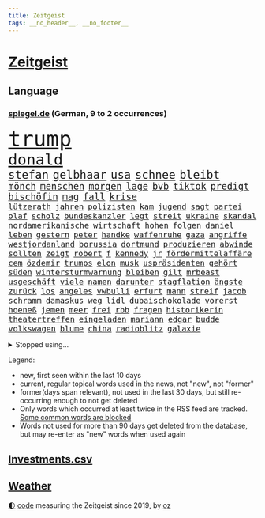 ```yaml
---
title: Zeitgeist
tags: __no_header__, __no_footer__
---
```


# [Zeitgeist](https://oliz.io/zeitgeist/)

## Language

<h3><a href="https://www.spiegel.de" target="_blank">spiegel.de</a> (German, 9 to 2 occurrences)</h3>
<p style="font-family:monospace">
<span style="font-size:32pt"><a href="news_links.html#trump" class="current">trump</a></span>
<br>
<span style="font-size:23pt"><a href="news_links.html#donald" class="current">donald</a></span>
<br>
<span style="font-size:17pt"><a href="news_links.html#stefan" class="current">stefan</a></span>
<span style="font-size:17pt"><a href="news_links.html#gelbhaar" class="current">gelbhaar</a></span>
<span style="font-size:17pt"><a href="news_links.html#usa" class="current">usa</a></span>
<span style="font-size:17pt"><a href="news_links.html#schnee" class="current">schnee</a></span>
<span style="font-size:17pt"><a href="news_links.html#bleibt" class="current">bleibt</a></span>
<br>
<span style="font-size:14pt"><a href="news_links.html#mönch" class="new">mönch</a></span>
<span style="font-size:14pt"><a href="news_links.html#menschen" class="current">menschen</a></span>
<span style="font-size:14pt"><a href="news_links.html#morgen" class="current">morgen</a></span>
<span style="font-size:14pt"><a href="news_links.html#lage" class="current">lage</a></span>
<span style="font-size:14pt"><a href="news_links.html#bvb" class="current">bvb</a></span>
<span style="font-size:14pt"><a href="news_links.html#tiktok" class="current">tiktok</a></span>
<span style="font-size:14pt"><a href="news_links.html#predigt" class="current">predigt</a></span>
<span style="font-size:14pt"><a href="news_links.html#bischöfin" class="current">bischöfin</a></span>
<span style="font-size:14pt"><a href="news_links.html#mag" class="current">mag</a></span>
<span style="font-size:14pt"><a href="news_links.html#fall" class="current">fall</a></span>
<span style="font-size:14pt"><a href="news_links.html#krise" class="current">krise</a></span>
<br>
<span style="font-size:12pt"><a href="news_links.html#lützerath" class="new">lützerath</a></span>
<span style="font-size:12pt"><a href="news_links.html#jahren" class="current">jahren</a></span>
<span style="font-size:12pt"><a href="news_links.html#polizisten" class="current">polizisten</a></span>
<span style="font-size:12pt"><a href="news_links.html#kam" class="current">kam</a></span>
<span style="font-size:12pt"><a href="news_links.html#jugend" class="current">jugend</a></span>
<span style="font-size:12pt"><a href="news_links.html#sagt" class="current">sagt</a></span>
<span style="font-size:12pt"><a href="news_links.html#partei" class="current">partei</a></span>
<span style="font-size:12pt"><a href="news_links.html#olaf" class="current">olaf</a></span>
<span style="font-size:12pt"><a href="news_links.html#scholz" class="current">scholz</a></span>
<span style="font-size:12pt"><a href="news_links.html#bundeskanzler" class="current">bundeskanzler</a></span>
<span style="font-size:12pt"><a href="news_links.html#legt" class="current">legt</a></span>
<span style="font-size:12pt"><a href="news_links.html#streit" class="current">streit</a></span>
<span style="font-size:12pt"><a href="news_links.html#ukraine" class="current">ukraine</a></span>
<span style="font-size:12pt"><a href="news_links.html#skandal" class="current">skandal</a></span>
<span style="font-size:12pt"><a href="news_links.html#nordamerikanische" class="new">nordamerikanische</a></span>
<span style="font-size:12pt"><a href="news_links.html#wirtschaft" class="current">wirtschaft</a></span>
<span style="font-size:12pt"><a href="news_links.html#hohen" class="current">hohen</a></span>
<span style="font-size:12pt"><a href="news_links.html#folgen" class="current">folgen</a></span>
<span style="font-size:12pt"><a href="news_links.html#daniel" class="current">daniel</a></span>
<span style="font-size:12pt"><a href="news_links.html#leben" class="current">leben</a></span>
<span style="font-size:12pt"><a href="news_links.html#gestern" class="current">gestern</a></span>
<span style="font-size:12pt"><a href="news_links.html#peter" class="current">peter</a></span>
<span style="font-size:12pt"><a href="news_links.html#handke" class="new">handke</a></span>
<span style="font-size:12pt"><a href="news_links.html#waffenruhe" class="current">waffenruhe</a></span>
<span style="font-size:12pt"><a href="news_links.html#gaza" class="current">gaza</a></span>
<span style="font-size:12pt"><a href="news_links.html#angriffe" class="current">angriffe</a></span>
<span style="font-size:12pt"><a href="news_links.html#westjordanland" class="current">westjordanland</a></span>
<span style="font-size:12pt"><a href="news_links.html#borussia" class="current">borussia</a></span>
<span style="font-size:12pt"><a href="news_links.html#dortmund" class="current">dortmund</a></span>
<span style="font-size:12pt"><a href="news_links.html#produzieren" class="current">produzieren</a></span>
<span style="font-size:12pt"><a href="news_links.html#abwinde" class="new">abwinde</a></span>
<span style="font-size:12pt"><a href="news_links.html#sollten" class="current">sollten</a></span>
<span style="font-size:12pt"><a href="news_links.html#zeigt" class="current">zeigt</a></span>
<span style="font-size:12pt"><a href="news_links.html#robert" class="current">robert</a></span>
<span style="font-size:12pt"><a href="news_links.html#f" class="current">f</a></span>
<span style="font-size:12pt"><a href="news_links.html#kennedy" class="current">kennedy</a></span>
<span style="font-size:12pt"><a href="news_links.html#jr" class="current">jr</a></span>
<span style="font-size:12pt"><a href="news_links.html#fördermittelaffäre" class="new">fördermittelaffäre</a></span>
<span style="font-size:12pt"><a href="news_links.html#cem" class="current">cem</a></span>
<span style="font-size:12pt"><a href="news_links.html#özdemir" class="current">özdemir</a></span>
<span style="font-size:12pt"><a href="news_links.html#trumps" class="current">trumps</a></span>
<span style="font-size:12pt"><a href="news_links.html#elon" class="current">elon</a></span>
<span style="font-size:12pt"><a href="news_links.html#musk" class="current">musk</a></span>
<span style="font-size:12pt"><a href="news_links.html#uspräsidenten" class="current">uspräsidenten</a></span>
<span style="font-size:12pt"><a href="news_links.html#gehört" class="current">gehört</a></span>
<span style="font-size:12pt"><a href="news_links.html#süden" class="current">süden</a></span>
<span style="font-size:12pt"><a href="news_links.html#wintersturmwarnung" class="new">wintersturmwarnung</a></span>
<span style="font-size:12pt"><a href="news_links.html#bleiben" class="current">bleiben</a></span>
<span style="font-size:12pt"><a href="news_links.html#gilt" class="current">gilt</a></span>
<span style="font-size:12pt"><a href="news_links.html#mrbeast" class="new">mrbeast</a></span>
<span style="font-size:12pt"><a href="news_links.html#usgeschäft" class="current">usgeschäft</a></span>
<span style="font-size:12pt"><a href="news_links.html#viele" class="current">viele</a></span>
<span style="font-size:12pt"><a href="news_links.html#namen" class="current">namen</a></span>
<span style="font-size:12pt"><a href="news_links.html#darunter" class="current">darunter</a></span>
<span style="font-size:12pt"><a href="news_links.html#stagflation" class="new">stagflation</a></span>
<span style="font-size:12pt"><a href="news_links.html#ängste" class="current">ängste</a></span>
<span style="font-size:12pt"><a href="news_links.html#zurück" class="current">zurück</a></span>
<span style="font-size:12pt"><a href="news_links.html#los" class="current">los</a></span>
<span style="font-size:12pt"><a href="news_links.html#angeles" class="current">angeles</a></span>
<span style="font-size:12pt"><a href="news_links.html#vwbulli" class="new">vwbulli</a></span>
<span style="font-size:12pt"><a href="news_links.html#erfurt" class="current">erfurt</a></span>
<span style="font-size:12pt"><a href="news_links.html#mann" class="current">mann</a></span>
<span style="font-size:12pt"><a href="news_links.html#streif" class="new">streif</a></span>
<span style="font-size:12pt"><a href="news_links.html#jacob" class="current">jacob</a></span>
<span style="font-size:12pt"><a href="news_links.html#schramm" class="new">schramm</a></span>
<span style="font-size:12pt"><a href="news_links.html#damaskus" class="current">damaskus</a></span>
<span style="font-size:12pt"><a href="news_links.html#weg" class="current">weg</a></span>
<span style="font-size:12pt"><a href="news_links.html#lidl" class="new">lidl</a></span>
<span style="font-size:12pt"><a href="news_links.html#dubaischokolade" class="current">dubaischokolade</a></span>
<span style="font-size:12pt"><a href="news_links.html#vorerst" class="current">vorerst</a></span>
<span style="font-size:12pt"><a href="news_links.html#hoeneß" class="current">hoeneß</a></span>
<span style="font-size:12pt"><a href="news_links.html#jemen" class="current">jemen</a></span>
<span style="font-size:12pt"><a href="news_links.html#meer" class="current">meer</a></span>
<span style="font-size:12pt"><a href="news_links.html#frei" class="current">frei</a></span>
<span style="font-size:12pt"><a href="news_links.html#rbb" class="current">rbb</a></span>
<span style="font-size:12pt"><a href="news_links.html#fragen" class="current">fragen</a></span>
<span style="font-size:12pt"><a href="news_links.html#historikerin" class="current">historikerin</a></span>
<span style="font-size:12pt"><a href="news_links.html#theatertreffen" class="new">theatertreffen</a></span>
<span style="font-size:12pt"><a href="news_links.html#eingeladen" class="current">eingeladen</a></span>
<span style="font-size:12pt"><a href="news_links.html#mariann" class="new">mariann</a></span>
<span style="font-size:12pt"><a href="news_links.html#edgar" class="current">edgar</a></span>
<span style="font-size:12pt"><a href="news_links.html#budde" class="new">budde</a></span>
<span style="font-size:12pt"><a href="news_links.html#volkswagen" class="current">volkswagen</a></span>
<span style="font-size:12pt"><a href="news_links.html#blume" class="current">blume</a></span>
<span style="font-size:12pt"><a href="news_links.html#china" class="current">china</a></span>
<span style="font-size:12pt"><a href="news_links.html#radioblitz" class="new">radioblitz</a></span>
<span style="font-size:12pt"><a href="news_links.html#galaxie" class="current">galaxie</a></span>
</p>
<details>
<summary>Stopped using...</summary>
<p class="former" style="font-size:12pt">
gefährliche(1554) also(1553) belarus(1553) beobachten(1553) hsv(1553) sv(1552) unabhängige(1552) erklärung(1551) geschäfte(1551) gefährlichen(1550) gewaltig(1550) tragen(1550) verfolgen(1550) angeklagte(1549) beispielen(1549) entdeckte(1549) kolumnist(1549) kraftvoll(1549) literatur(1549) ronaldo(1549) zuschauer(1549) ankündigung(1548) bewohner(1548) carsten(1548) donnerstag(1548) einigung(1548) landtag(1548) philippinen(1548) wechselt(1548) besitzer(1547) gastgeber(1547) niedersachsen(1547) wege(1547) zeitweise(1547) bestellt(1546) brücke(1546) bundesrepublik(1546) dauerhaft(1546) freiheitsstrafe(1546) herbst(1546) sichern(1546) wettbewerb(1546) 2019(1545) co₂(1545) gesundheitsminister(1545) rettet(1545) schiedsrichter(1545) stolz(1545) texas(1545) verhandelt(1545) entwurf(1544) kurzfristig(1544) nordsee(1544) polens(1544) verpflichtet(1544) 31(1543) bestimmt(1543) eindruck(1543) enthüllt(1543) netzwerk(1543) raum(1543) sports(1543) tötung(1543) augsburg(1542) ausfallen(1542) beschlossen(1542) stammt(1542) vertrauen(1542) beziehungen(1541) empört(1541) i(1541) regt(1541) trainiert(1541) 3(1540) erneuten(1540) geheimnis(1540) nürnberg(1540) produktion(1539) richtige(1539) träumen(1539) einreisen(1538) ii(1538) stoßen(1538) beraten(1537) kontakte(1537) jüngere(1536) rat(1536) triumph(1534) gesetze(1533) schäden(1533) belegen(1532) geprägt(1531) meinen(1531) mission(1531) pflicht(1531) presse(1531) halb(1530) mehrerer(1530) einschränkungen(1528) euparlament(1528) bestmarke(1527) konkrete(1527) umgeht(1523) warm(1523) rettung(1522) gehörte(1521) frisch(1520) katharina(1507) maschinen(1484) berichtete(1458) vormarsch(1416) panzer(1411) gestanden(1330) sammelt(1293) truppe(1292) verdi(1290) auswärtige(1278) freigesprochen(1274) verbunden(1273) verurteilung(1269) insbesondere(1262) kameras(1244) konzerns(1242) ukrainischer(1238) angestellten(1220) universität(1207) vorfeld(1194) regierungschefin(1179) elke(1176) heidenreich(1176) wichtiges(1174) stern(1168) roth(1158) verteidiger(1154) luftwaffe(1153) militärischen(1137) gefechte(1101) genehmigt(1101) propaganda(1099) verantwortlichen(1059) baustelle(1027) hochrangigen(1022) fußballerinnen(997) kaffee(944) iii(940) neustart(926) zuwanderung(921) partnerin(919) verstoßen(918) verzeichnet(918) rettungsaktion(907) folgten(904) chinesen(899) drohnenangriff(894) island(888) subventionen(886) führten(880) raten(876) ereignet(850) zurückkehren(850) ersetzt(842) einsamkeit(833) grenzgebiet(824) methoden(822) forschung(811) erreichbar(792) redet(780) spion(780) abbauen(776) pop(769) verbindungen(767) wechselte(766) tauchte(750) legendäre(749) aufgelöst(740) fahnder(738) zehnte(733) sachsens(727) erleidet(726) flaschen(720) ricarda(717) ständig(714) freiwillige(705) niederländischen(701) schweres(698) vermeintliche(692) uefa(691) panik(687) ministerpräsidenten(685) uhren(685) instituts(674) 15jähriger(671) rio(669) angenommen(667) laden(667) kreuz(665) betreiben(663) fließen(661) björn(659) diplomatische(648) heimlich(648) schließung(647) arbeitskräfte(646) angerichtet(642) dringt(634) 13jährige(633) schottischen(629) amtsinhaber(628) jagen(618) forscherin(615) arabischen(608) lied(607) rechter(604) gelände(597) schlagabtausch(594) gehandelt(590) bundeshaushalt(589) fürth(580) wuchs(579) unterschied(571) budget(569) milliardenschweren(560) obersten(554) fußballem(553) prägte(553) stellenabbau(550) flieger(548) erweitert(545) popstars(542) vertrauter(542) stockt(541) essener(539) desaster(536) politikerinnen(535) schönste(531) staus(530) häfen(528) stützen(525) 96(512) militärhilfe(511) anzeige(506) 03(497) afdchef(494) alaska(494) goldenen(494) umgehend(494) beute(492) 24jährige(489) weitet(484) tvsender(483) moritz(477) lebende(472) getöteter(469) singen(467) verheiratet(467) raumstation(458) medizinische(457) tabellenführung(455) taugen(453) asylverfahren(452) besetzung(450) hinterlässt(450) emotionaler(444) erfindung(444) gewähren(432) kilo(430) adam(423) menschenrechte(422) recep(421) tayyip(421) herbe(420) mangelt(417) beyoncé(415) beschuldigte(414) stellten(414) influencerin(413) verhält(411) bombardiert(410) wegfallen(410) signalisiert(409) produzent(408) wisconsin(408) gespalten(407) stationieren(403) figur(402) haftstrafen(398) islamische(398) ruanda(396) bedrängnis(393) trauen(389) positives(385) vergleichsweise(385) riesigen(383) aufgebaut(382) versteht(382) ermittlungsverfahren(381) zeitalter(381) 93(380) is(380) astronauten(378) größe(378) iss(378) aufstellen(377) finanziellen(372) temu(370) bunker(368) hugh(368) rutscht(366) mögen(360) ehren(351) allgegenwärtig(343) fehlenden(343) matteo(343) sony(343) anwesend(341) potsdam(341) beantragt(340) indes(339) 160(338) jackson(337) spottet(337) harvey(334) erleichtert(333) konzept(333) potsdamer(333) reihenweise(333) minderjährigen(328) schwein(327) plänen(326) alzheimer(323) fraglich(323) hing(322) gerieten(318) mitarbeiterin(317) falscher(316) garweg(315) potter(314) digitalpakt(312) pferde(312) fair(311) vermittler(311) sitze(310) rihanna(308) mitmachen(305) fremden(304) ehen(302) erfüllung(301) jacht(301) tasche(299) angeschlagene(298) fehlern(298) operationen(296) andrang(295) segeln(292) verstappen(292) geringer(291) hessischen(290) porträt(287) spitzenkandidaten(287) panne(283) rekonstruieren(283) einblick(281) afdabgeordneter(280) matchwinner(279) bekannter(277) faktencheck(276) flossen(276) ruhrgebiet(275) studien(274) verläuft(273) vorfahren(272) fußballbund(271) staatschefs(270) fußballers(269) bräuchte(264) königlichen(263) techniken(261) relativ(258) chinese(256) diplomatischen(255) vergisst(254) entgeht(253) pelosi(252) weltgrößten(252) konzerten(251) regelung(251) usgericht(251) bmw(250) fuchs(250) kriselnden(248) autobranche(247) gezielten(246) jessica(244) menschheit(244) auswärtiges(243) euphorie(242) kadyrow(242) ramsan(242) angeschlagenen(241) raumschiff(241) kommentare(240) leitete(240) geldwäsche(239) flüchtlingslager(238) hitlers(238) mercedesbenz(238) jeweiligen(237) 21jährige(236) flop(236) verbrecher(236) verpassten(236) unbekanntes(235) tischtennis(234) eskalieren(233) mysteriösen(232) heidenreichs(231) beschließen(230) einzig(228) planten(228) afrikanische(227) auseinandersetzungen(226) fernost(226) schärferes(225) eigenheim(224) sternschnuppen(224) vergleichen(224) griechische(222) schumachers(222) weltkriegs(222) heinz(221) staatsbesuch(220) entwirft(219) googles(218) stich(218) stadtverwaltung(216) verschwörungsmythen(216) beißt(215) durchschnittlich(211) verwaltungsgericht(211) gabe(210) anfangs(208) verwüstet(208) existieren(207) verzehr(207) cockpit(206) zurückzahlen(206) diebstahls(205) indische(205) lauern(205) irgendwann(204) zwischenzeitlich(202) nachtzug(199) übte(199) kräftige(198) vielfalt(196) postings(195) mob(194) rechtliche(194) gabriel(193) leeren(192) moderierte(192) abgerissen(191) englands(191) feuert(191) look(190) gündoğan(189) i̇lkay(189) zulassung(189) brat(188) usmilitär(188) bekamen(187) medikament(187) ruf(187) erfinden(186) nations(184) zeichnen(184) blutige(182) erwischt(182) wahrscheinlicher(180) erotik(179) oberfläche(179) selbstzweifel(179) afdwähler(178) krankenwagen(178) legende(176) waffengewalt(176) erkunden(175) satellitenbilder(174) stabilität(174) gewaltsame(173) niedrigsten(173) verkörpert(173) zuspruch(173) cnn(172) geschah(172) immens(171) massen(171) erpressung(170) löschen(168) vorgeschlagen(168) überfiel(168) erschöpfung(167) gruppenphase(167) mafia(165) martina(165) sekte(165) 25000(164) finanzministerin(164) gewehr(164) behauptete(161) dir(160) merkt(160) transport(160) kolumbianischen(159) lächerlich(159) iron(158) analysen(157) verstorben(157) 73(156) ausgestattet(156) funktion(155) bond(153) gegenschlag(152) verzeihung(152) riese(151) längeren(150) racing(150) rennfahrer(149) rufe(149) entschuldigte(148) gründlich(148) sprengsatz(147) umweltkatastrophe(147) werft(147) 1993(146) gemeinsamkeiten(146) einladen(145) ifoindex(145) kunstwerke(145) valley(145) zurückschlagen(144) weltrekorde(143) ermöglicht(142) autokrat(141) charts(140) schwerin(140) signale(140) ceo(138) terroranschlag(138) weint(138) würzburg(137) abgebaut(136) asiatischen(136) autofahrten(136) sparpläne(136) biologische(135) gezielte(135) jamie(135) landstraßen(135) ifoinstituts(134) verbannt(134) verweis(134) hassan(133) berufliche(132) diplomaten(132) erstattet(132) frauenrechte(132) waffenhilfe(132) arbeitsplätze(131) ikea(130) polnischer(130) borg(129) brasilianischen(129) steuerzahler(129) verursachen(129) überrumpelt(129) bauarbeiten(128) benutzte(128) fußballweltverband(128) basketballweltmeister(126) betäubt(126) burkhard(126) echt(126) risse(126) dietmar(125) gunn(125) schuster(125) zwischenbilanz(125) anschlags(124) einzusetzen(124) globaler(124) mpox(124) nachhaltig(124) mpoxvariante(123) spieltag(123) witze(123) beweis(122) finanzexperte(122) zwangsweise(122) ladesäulen(121) mahnung(121) miss(121) sc(119) sobald(119) erreger(118) gefördert(118) kloeppel(118) unverzichtbar(118) festgenommene(117) karsten(117) emiraten(116) langsamer(116) ten(116) befugnisse(115) begleichen(115) gestiegenen(115) südfrankreich(115) aufhört(114) sportlern(114) landesverbände(113) vergabe(113) zweitgrößte(113) abgeschnitten(112) bestätigten(112) bewirbt(112) abc(111) apprentice(111) zulässig(111) jugendtrainer(110) teuersten(110) auslosung(109) dfbkapitän(109) dua(109) hoppenstedt(109) lipa(109) notwendig(109) udo(109) eingestuften(108) verunglückten(108) horrenden(107) wohnkosten(107) ding(106) dreieinhalb(106) elversberg(106) inland(106) lebensmittelpreise(105) schwachstellen(104) vermittelt(103) achillessehne(102) aston(102) lebender(102) spiegelrecherchen(102) dreier(101) enttäuschungen(101) 1200(100) exrafterrorist(100) infiziert(100) vergewaltigungsprozess(100) flexible(99) rätselhaften(99) schwergewicht(99) eingeliefert(98) einziehen(98) indigene(98) jordanien(98) tvmoderator(98) flutopfer(97) ufer(97) angeschwemmt(96) fabriken(96) juristischen(96) sparmaßnahmen(96) techno(96) bescheiden(95) fernzuhalten(95) silke(95) stunts(95) wmqualifikation(95) bösen(94) rockstar(94) ursprung(94) verwandten(94) ausgebeutet(93) streamingdienst(93) volkswagens(93) weltfußballer(93) bomber(91) buckingham(91) country(91) afc(90) hermann(90) raabs(90) schlüsse(90) siegesserie(90) todesurteil(90) verroht(90) 17jährigen(89) augenarzt(89) billig(89) erpresser(89) gewaschen(89) igor(89) misere(89) schärferer(89) tierischen(89) hape(88) kerkeling(88) passend(88) sechsjährige(88) verstorbenem(88) eilt(87) führungspersonal(87) lehmann(87) nsdap(87) täuschte(87) unterschiedliche(87) erschreckend(86) frische(86) sensible(86) bundespartei(85) dementsprechend(85) filmförderung(85) gestützt(85) minutenprotokoll(85) neuverfilmung(85) segeberg(85) zusammenbringt(85) bundesweite(84) gedankenkarussell(84) kommandeur(84) machtoption(84) massenmörder(84) pubs(84) schenken(84) tarifgespräche(84) überwältigt(84) enttäuschten(83) ergeht(83) flugobjekte(83) fotografieren(83) schrammt(83) wohnhäuser(83) aktueller(82) erlaubnis(82) esse(82) kräftigen(82) semester(82) voraussichtlich(82) antisemitischen(81) krankenstand(81) lev(81) oregon(81) veranstaltungen(81) vorhersage(81) adnoc(80) beheben(80) covestro(80) erik(80) führungskräfte(80) kern(80) ölkonzern(80) arafat(79) bezogen(79) expolizist(79) schmieden(79) transfermarkt(79) vwkonzern(79) weltmeisterschaft(79) fehleinschätzung(78) fünfjährige(78) jersey(78) landesinneren(78) stanley(78) tötungsdelikts(78) bedrohte(77) gedenkt(77) kristina(77) menü(77) beispielloser(76) dankbarkeit(76) kürzel(76) leihgabe(76) sportvereinen(76) antoine(75) autokennzeichen(75) 50jährige(74) bemängelt(74) didi(74) geburtenrate(74) heizungsgesetz(74) höchstens(74) sperrung(74) produktionskosten(73) rekrutierung(73) spiegeltexte(73) unerreichbar(73) winzig(73) 7000(72) campbell(72) engelshaar(72) gebäuden(72) kitamisere(72) kulturellen(72) pistazienfüllung(72) schokolade(72) zusammenarbeiten(72) bibel(71) britta(71) epos(71) freundlicher(71) grant(71) kita(71) präsenz(71) rauchverbot(71) regierungschefs(71) rekordniveau(71) sandberg(71) spiegelkorrespondentin(71) bundesrat(70) deckte(70) dunkelheit(70) heftigem(70) knapper(70) mehrjährige(70) nette(70) norbert(70) spitzenspiel(70) verewigt(70) apokalypse(69) empfehlenswert(69) erzieher(69) erzieherinnen(69) exemplare(69) flüchtlingsboot(69) gleichgesinnten(69) wahnsinnig(69) avignonprozess(68) fortan(68) herrschte(68) kantersieg(68) lachen(68) meilenstein(68) mobilfunk(68) adventskalender(67) ernüchternd(67) finn(67) hefter(67) spohr(67) studios(67) verdienenden(67) absoluter(65) anfliegende(65) effiziente(65) eingestiegen(65) entlastungen(65) floss(65) grundschule(65) schubert(65) topverdiener(65) verstorbener(65) delfine(64) erkältung(64) spiegeljournalistin(64) superman(64) werkstattkosten(64) 80000(63) leseempfehlungen(63) schlappe(63) wissenschaftsredaktion(63) bas(62) beleg(62) bärbel(62) callcenter(62) guido(62) kasan(62) krisenherden(62) modellen(62) steuerentlastungen(62) tarifstreit(62) verbrennen(62) weiden(62) aka(61) andrij(61) gefährdung(61) klimageld(61) liv(61) psychiatrischen(61) selfcare(61) sexpartys(61) strömquist(61) unzählige(61) verwandte(61) aufzuschreiben(60) fußballliga(60) gelder(60) geldtransportbranche(60) greuther(60) mietpreisbremse(60) nordgaza(60) rüstungsexporte(60) schachweltmeister(60) leuven(59) noalynn(59) vertretungen(59) bewaffnung(58) einzubringen(58) enormer(58) kraftvolle(58) asia(57) bewunderung(57) dunkles(57) kredit(57) that(57) tiefgreifende(57) verschenkt(57) bestehe(56) enkeltrickbetrüger(56) nordosten(56) offizieller(56) tanzen(56) tierschutz(56) tortur(56) waggons(56) 13jährigen(55) 39(55) ausdruck(55) bedrohungen(55) blatt(55) deutschkolumne(55) grenell(55) hag(55) kostümiert(55) megaprojekt(55) wolfsburgs(55) 78(54) gysi(54) luftaufnahmen(54) löhne(54) rúben(54) taurusmarschflugkörper(54) topdiplomaten(54) abschaltung(53) elbtower(53) kalkulieren(53) mahnte(53) propagandashow(53) sound(53) verspätet(53) bosnien(52) eingeleitet(52) hamburgs(52) sexismus(52) usbotschafter(52) angebliches(51) gesundheitsrisiken(51) klimaziele(51) rappt(51) sexy(51) süßes(51) tagesschau(51) versetzte(51) wiedereröffnet(51) berühmtem(50) bournemouth(50) gespür(50) glänzen(50) madison(50) richtete(50) schulzeit(50) university(50) absoluten(49) anrufer(49) nets(49) sparplan(49) umgestellt(49) verstieß(49) village(49) abouchaker(48) beliebte(48) beten(48) bundestagspräsidentin(48) facebookpost(48) herausgegeben(48) jayz(48) millionenstrafe(48) neckar(48) sommerzeit(48) spiegeltvreporter(48) urwald(48) augenblick(47) drittligist(47) gruselkabinett(47) koalitionsstreit(47) orlando(47) smartwatch(47) smog(47) usbörse(47) verkleideter(47) arbeitskosten(46) homosexuelle(46) schweinen(46) bahnfahren(45) gröner(45) kleinste(45) mitarbeitenden(45) tansania(45) transparent(45) ausreichenden(44) außenministers(44) echtheit(44) mitbringen(44) russlandfreundlichen(44) feuerwerkskörpern(43) frühestens(43) kukies(43) sprint(43) wehtun(43) bratsommer(42) cd(42) involviert(42) münchnerinnen(42) rückführung(42) atalanta(41) impfquoten(41) bergamo(40) beschlüsse(40) bildungsweg(40) camus(40) innovative(40) ozean(40) popkonzert(40) rituale(40) sozialdemokratin(40) weiterfahren(40) zukunftspläne(40) beiträgen(39) dortige(39) fahrplan(39) kennzeichen(39) personalentscheidungen(39) spielchen(39) 2800(38) abkehr(38) einlegen(38) bundestages(37) delegation(37) entschädigungen(37) esslingen(37) haldenwang(37) lästige(37) malte(37) scholz'(37) unerfahrenen(37) 343(36) dobrindt(36) levi(36) unsicheren(36) amused(35) graça(35) keineswegs(35) peters(35) weihnachtsferien(35) erschütternd(34) minderheitsregierung(34) resilienz(34) telefonat(34) australiens(33) dominanten(33) erpressen(33) funkspruch(33) hort(33) kaufmann(33) radsportler(33) schuldgefühle(33) verwundete(33) abschreiben(32) begehrt(32) comicfigur(32) dringender(32) einspruch(32) entfesselt(32) gans(32) gebaute(32) gesteckt(32) tanz(32) gisele(31) grauens(31) janeiro(31) interpretieren(30) kleid(30) kulturstaatsministerin(30) lieferengpässen(30) religion(30) stadtteilen(30) terminiert(30) wahlkampfmodus(30) apotheke(29) dutzendfache(29) hsvtrainer(29) jahrzehnts(29) leerstand(29) schmerzlich(29) tarif(29) ältestes(29) überzeugten(29) brandmauer(28) schmerz(28) zulieferern(28) benennen(27) bukarest(27) dichter(27) höhen(27) spießig(27) verrate(27) augenblicke(26) birgt(26) entwürfe(26) speisen(26) startrainer(26) timo(26) wohlhabenden(26) zehnjährigen(26) 2005(25) bezieht(25) general(25) høiby(25) knappheit(25) kronprinzessin(25) marius(25) nuklearen(25) sehnsuchtsort(25) val(25) verlauf(25) weitreichenden(25) banane(24) feuerte(24) gerald(24) gnirke(24) landeskriminalamt(24) mettemarits(24) personalnot(24) sag(24) sprüche(24) wärmeversorgung(24) abwasser(23) ernennt(23) kinderlähmung(23) polioviren(23) rheinischbergischen(23) tarifkonflikt(23) tränengas(23) aufklärt(22) befreiung(22) herrn(22) medizinstudium(22) regierenden(22) toxischer(22) traditionen(22) völkerrecht(22) beatle(21) dommaraju(21) fluggesellschaft(21) grübeln(21) gukesh(21) handelskrieg(21) lichterglanz(21) preisschock(21) rebellen(21) selbstoptimierung(21) spionierte(21) wohnungsmarkt(21) zurückgerufen(21) benz(20) bielefeld(20) brutaler(20) geflüchteter(20) großstadt(20) handelskriegs(20) neuester(20) strategiepapier(20) games(19) mariupol(19) torwarts(19) uboote(19) gerutscht(18) medizinischen(18) verleumdungsklage(18) evan(17) höhle(17) natomitgliedschaft(17) ubooten(17) wiedergewählt(17) 62jährige(16) feigenbaums(16) interimstrainer(16) kürzesten(16) mache(16) merlin(16) mitangeklagten(16) neuss(16) polzin(16) rasoulof(16) rupert(16) saat(16) überraschungen(16) ausfuhr(15) diwstudie(15) dramé(15) interessieren(15) mouhamed(15) spionageabwehr(15) verbrauchern(15) verona(15) wiederum(15) ernsten(14) fußstapfen(14) günstigste(14) ifoumfrage(14) konkurrieren(14) schauspielerinnen(14) verschlechtert(14) amüsiert(13) entfliehen(13) eujustizkommissar(13) möller(13) reynders(13) werner(13) amateurvideos(12) assadfamilie(12) blind(12) boni(12) heran(12) lernte(12) problemlos(12) syrerinnen(12) tänzerinnen(12) verbrennungsmotor(12) angekurbelt(11) drucks(11) einnahme(11) summen(11) usrepräsentantenhauses(11) volksbank(11) zwillingstöchter(11)
</p>
</details>
<p>Legend:
<ul>
<li><span class="new">new</span>, first seen within the last 10 days</li>
<li><span class="current">current</span>, regular topical words used in the news, not "new", not "former"</li>
<li><span class="former">former(days span relevant)</span>, not used in the last 30 days, but still re-occurring enough to not get deleted</li>
<li>Only words which occurred at least twice in the RSS feed are tracked. <a href="language/filters.py">Some common words are blocked</a></li>
<li>Words not used for more than 90 days get deleted from the database, but may re-enter as "new" words when used again</li>
</ul>
</p>

## [Investments](investments.html)[.csv](investments.csv)

## [Weather](weather.html)

<footer>
<a href="javascript:toggleTheme()" class="nav">🌓</a>
<a href="https://github.com/ooz/zeitgeist">code</a> measuring the Zeitgeist since 2019, by <a href="https://oliz.io">oz</a>
</footer>
